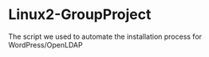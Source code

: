 # Linux2-GroupProject
The script we used to automate the installation process for WordPress/OpenLDAP
